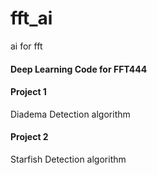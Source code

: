 # fft_ai
ai for fft

#### Deep Learning Code for FFT444

#### Project 1
Diadema Detection algorithm

#### Project 2
Starfish Detection algorithm 
